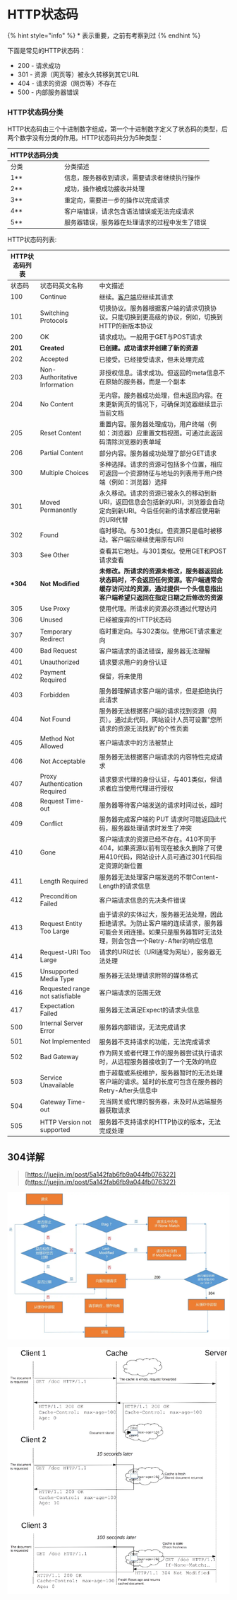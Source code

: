 # HTTP状态码

{% hint style="info" %}
&#x20;\*  表示重要，之前有考察到过
{% endhint %}

下面是常见的HTTP状态码：

* 200 - 请求成功
* 301 - 资源（网页等）被永久转移到其它URL
* 404 - 请求的资源（网页等）不存在
* 500 - 内部服务器错误

### HTTP状态码分类

HTTP状态码由三个十进制数字组成，第一个十进制数字定义了状态码的类型，后两个数字没有分类的作用。HTTP状态码共分为5种类型：

| HTTP状态码分类 |                         |
| --------- | ----------------------- |
| 分类        | 分类描述                    |
| 1\*\*     | 信息，服务器收到请求，需要请求者继续执行操作  |
| 2\*\*     | 成功，操作被成功接收并处理           |
| 3\*\*     | 重定向，需要进一步的操作以完成请求       |
| 4\*\*     | 客户端错误，请求包含语法错误或无法完成请求   |
| 5\*\*     | 服务器错误，服务器在处理请求的过程中发生了错误 |

HTTP状态码列表:

| HTTP状态码列表 |                                 |                                                                                      |
| --------- | ------------------------------- | ------------------------------------------------------------------------------------ |
| 状态码       | 状态码英文名称                         | 中文描述                                                                                 |
| 100       | Continue                        | 继续。[客户端](http://www.dreamdu.com/webbuild/client\_vs\_server/)应继续其请求                  |
| 101       | Switching Protocols             | 切换协议。服务器根据客户端的请求切换协议。只能切换到更高级的协议，例如，切换到HTTP的新版本协议                                    |
| 200       | OK                              | 请求成功。一般用于GET与POST请求                                                                  |
| **201**   | **Created**                     | **已创建。成功请求并创建了新的资源**                                                                 |
| 202       | Accepted                        | 已接受。已经接受请求，但未处理完成                                                                    |
| 203       | Non-Authoritative Information   | 非授权信息。请求成功。但返回的meta信息不在原始的服务器，而是一个副本                                                 |
| 204       | No Content                      | 无内容。服务器成功处理，但未返回内容。在未更新网页的情况下，可确保浏览器继续显示当前文档                                         |
| 205       | Reset Content                   | 重置内容。服务器处理成功，用户终端（例如：浏览器）应重置文档视图。可通过此返回码清除浏览器的表单域                                    |
| 206       | Partial Content                 | 部分内容。服务器成功处理了部分GET请求                                                                 |
| 300       | Multiple Choices                | 多种选择。请求的资源可包括多个位置，相应可返回一个资源特征与地址的列表用于用户终端（例如：浏览器）选择                                  |
| 301       | Moved Permanently               | 永久移动。请求的资源已被永久的移动到新URI，返回信息会包括新的URI，浏览器会自动定向到新URI。今后任何新的请求都应使用新的URI代替                |
| 302       | Found                           | 临时移动。与301类似。但资源只是临时被移动。客户端应继续使用原有URI                                                 |
| 303       | See Other                       | 查看其它地址。与301类似。使用GET和POST请求查看                                                         |
| **\*304** | **Not Modified**                | **未修改。所请求的资源未修改，服务器返回此状态码时，不会返回任何资源。客户端通常会缓存访问过的资源，通过提供一个头信息指出客户端希望只返回在指定日期之后修改的资源** |
| 305       | Use Proxy                       | 使用代理。所请求的资源必须通过代理访问                                                                  |
| 306       | Unused                          | 已经被废弃的HTTP状态码                                                                        |
| 307       | Temporary Redirect              | 临时重定向。与302类似。使用GET请求重定向                                                              |
| 400       | Bad Request                     | 客户端请求的语法错误，服务器无法理解                                                                   |
| 401       | Unauthorized                    | 请求要求用户的身份认证                                                                          |
| 402       | Payment Required                | 保留，将来使用                                                                              |
| 403       | Forbidden                       | 服务器理解请求客户端的请求，但是拒绝执行此请求                                                              |
| 404       | Not Found                       | 服务器无法根据客户端的请求找到资源（网页）。通过此代码，网站设计人员可设置"您所请求的资源无法找到"的个性页面                              |
| 405       | Method Not Allowed              | 客户端请求中的方法被禁止                                                                         |
| 406       | Not Acceptable                  | 服务器无法根据客户端请求的内容特性完成请求                                                                |
| 407       | Proxy Authentication Required   | 请求要求代理的身份认证，与401类似，但请求者应当使用代理进行授权                                                    |
| 408       | Request Time-out                | 服务器等待客户端发送的请求时间过长，超时                                                                 |
| 409       | Conflict                        | 服务器完成客户端的 PUT 请求时可能返回此代码，服务器处理请求时发生了冲突                                               |
| 410       | Gone                            | 客户端请求的资源已经不存在。410不同于404，如果资源以前有现在被永久删除了可使用410代码，网站设计人员可通过301代码指定资源的新位置               |
| 411       | Length Required                 | 服务器无法处理客户端发送的不带Content-Length的请求信息                                                   |
| 412       | Precondition Failed             | 客户端请求信息的先决条件错误                                                                       |
| 413       | Request Entity Too Large        | 由于请求的实体过大，服务器无法处理，因此拒绝请求。为防止客户端的连续请求，服务器可能会关闭连接。如果只是服务器暂时无法处理，则会包含一个Retry-After的响应信息 |
| 414       | Request-URI Too Large           | 请求的URI过长（URI通常为网址），服务器无法处理                                                           |
| 415       | Unsupported Media Type          | 服务器无法处理请求附带的媒体格式                                                                     |
| 416       | Requested range not satisfiable | 客户端请求的范围无效                                                                           |
| 417       | Expectation Failed              | 服务器无法满足Expect的请求头信息                                                                  |
| 500       | Internal Server Error           | 服务器内部错误，无法完成请求                                                                       |
| 501       | Not Implemented                 | 服务器不支持请求的功能，无法完成请求                                                                   |
| 502       | Bad Gateway                     | 作为网关或者代理工作的服务器尝试执行请求时，从远程服务器接收到了一个无效的响应                                              |
| 503       | Service Unavailable             | 由于超载或系统维护，服务器暂时的无法处理客户端的请求。延时的长度可包含在服务器的Retry-After头信息中                              |
| 504       | Gateway Time-out                | 充当网关或代理的服务器，未及时从远端服务器获取请求                                                            |
| 505       | HTTP Version not supported      | 服务器不支持请求的HTTP协议的版本，无法完成处理                                                            |

## 304详解

> [https://juejin.im/post/5a142fab6fb9a044fb076322](https://juejin.im/post/5a142fab6fb9a044fb076322)

&#x20;

![](<../../.gitbook/assets/image (146).png>)

![](<../../.gitbook/assets/image (48).png>)
